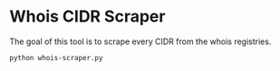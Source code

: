 # Whois CIDR Scraper

The goal of this tool is to scrape every CIDR from the whois registries.

`python whois-scraper.py`